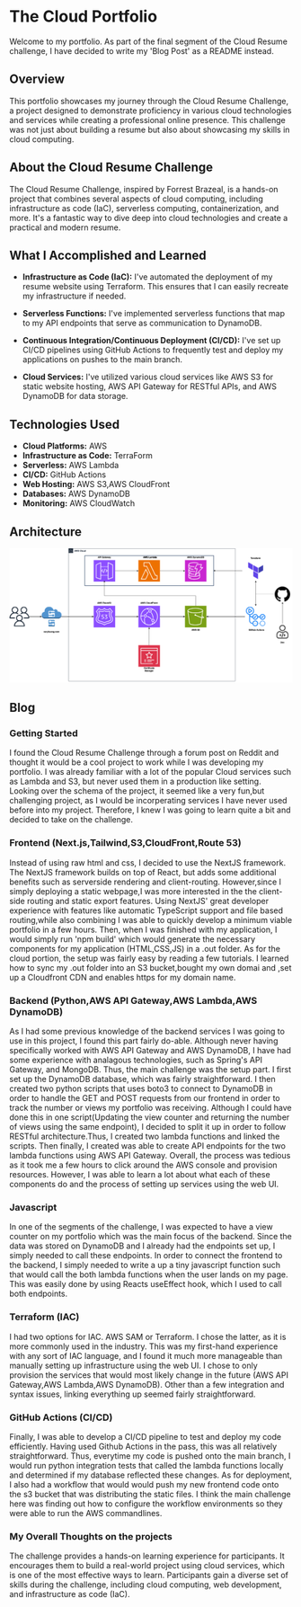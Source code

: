 # The Cloud Portfolio

Welcome to my portfolio. As part of the final segment of the Cloud Resume challenge, I have decided to write my 'Blog Post' as a README instead. 



## Overview

This portfolio showcases my journey through the Cloud Resume Challenge, a project designed to demonstrate proficiency in various cloud technologies and services while creating a professional online presence. This challenge was not just about building a resume but also about showcasing my skills in cloud computing.

## About the Cloud Resume Challenge

The Cloud Resume Challenge, inspired by Forrest Brazeal, is a hands-on project that combines several aspects of cloud computing, including infrastructure as code (IaC), serverless computing, containerization, and more. It's a fantastic way to dive deep into cloud technologies and create a practical and modern resume.

## What I Accomplished and Learned

- **Infrastructure as Code (IaC):** I've automated the deployment of my resume website using Terraform. This ensures that I can easily recreate my infrastructure if needed.

- **Serverless Functions:** I've implemented serverless functions that map to my API endpoints that serve as communication to DynamoDB.

- **Continuous Integration/Continuous Deployment (CI/CD):** I've set up CI/CD pipelines using GitHub Actions to frequently test and deploy my applications on pushes to the main branch.


- **Cloud Services:** I've utilized various cloud services like AWS S3 for static website hosting, AWS API Gateway for RESTful APIs, and AWS DynamoDB for data storage.





## Technologies Used

- **Cloud Platforms:** AWS
- **Infrastructure as Code:** TerraForm
- **Serverless:** AWS Lambda
- **CI/CD:** GitHub Actions
- **Web Hosting:** AWS S3,AWS CloudFront
- **Databases:** AWS DynamoDB
- **Monitoring:** AWS CloudWatch


## Architecture

![Sample Image](/arch.png)


## Blog


### Getting Started
I found the Cloud Resume Challenge through a forum post on Reddit and thought it would be a cool project to work while I was developing my portfolio. I was already familiar with a lot of the popular Cloud services such as Lambda and S3, but never used them in a production like setting. Looking over the schema of the project, it seemed like a very fun,but challenging project, as I would be incorperating services I have never used before into my project. Therefore, I knew I was going to learn quite a bit and decided to take on the challenge.


### Frontend (Next.js,Tailwind,S3,CloudFront,Route 53)

Instead of using raw html and css, I decided to use the NextJS framework. The NextJS framework builds on top of React, but adds some additional benefits such as serverside rendering and client-routing. However,since I simply deploying a static webpage,I was more interested in the the client-side routing and static export features. Using NextJS' great developer experience with features like automatic TypeScript support and file based routing,while also combining  I was able to quickly develop a minimum viable portfolio in a few hours. Then, when I was finished with my application, I would simply run 'npm build' which would generate the necessary components for my application (HTML,CSS,JS) in a  .out folder. As for the cloud portion, the setup was fairly easy by reading a few tutorials. I learned how to sync my .out folder into an S3 bucket,bought my own domai and ,set up a Cloudfront CDN and enables https for my domain name.

### Backend (Python,AWS API Gateway,AWS Lambda,AWS DynamoDB)
As I had some previous knowledge of the backend services I was going to use in this project, I found this part fairly do-able. Although never having specifically worked with AWS API Gateway and AWS DynamoDB, I have had some experience with analagous technologies, such as Spring's API Gateway, and MongoDB. Thus, the main challenge was the setup part. I first set up the DynamoDB database, which was fairly straightforward. I then created two python scripts that uses boto3 to connect to DynamoDB in order to handle the GET and POST requests from our frontend in order to track the number or views my portfolio was receiving. Although I could have done this in one script(Updating the view counter and returning the number of views using the same endpoint), I decided to split it up in order to follow RESTful architecture.Thus, I created two lambda functions and linked the scripts. Then finally, I created was able to create API endpoints for the two lambda functions using AWS API Gateway. Overall, the process was tedious as it took me a few hours to click around the AWS console and provision resources. However, I was able to learn a lot about what each of these components do and the process of setting up services using the web UI.

### Javascript
In one of the segments of the challenge, I was expected to have a view counter on my portfolio which was the main focus of the backend. Since the data was stored on DynamoDB and I already had the endpoints set up, I simply needed to call these endpoints. In order to connect the frontend to the backend, I simply needed to write a up a tiny javascript function such that would call the both lambda functions when the user lands on my page. This was easily done by using Reacts useEffect hook, which I used to call both endpoints.


### Terraform (IAC)
I had two options for IAC. AWS SAM or Terraform. I chose the latter, as it is more commonly used in the industry. This was my first-hand experience with any sort of IAC language, and I found it much more manageable than manually setting up infrastructure using the web UI. I chose to only provision the services that would most likely change in the future (AWS API Gateway,AWS Lambda,AWS DynamoDB). Other than a few integration and syntax issues, linking everything up seemed fairly straightforward.


### GitHub Actions (CI/CD)
Finally, I was able to develop a CI/CD pipeline to test and deploy my code efficiently. Having used Github Actions in the pass, this was all relatively straightforward. Thus, everytime my code is pushed onto the main branch, I would run python integration tests that called the lambda functions locally and determined if my database reflected these changes. As for deployment, I also had a workflow that would would push my new frontend code onto the s3 bucket that was distributing the static files. I think the main challenge here was finding out how to configure the workflow environments so they were able to run the AWS commandlines. 


### My Overall Thoughts on the projects
The challenge provides a hands-on learning experience for participants. It encourages them to build a real-world project using cloud services, which is one of the most effective ways to learn. Participants gain a diverse set of skills during the challenge, including cloud computing, web development, and infrastructure as code (IaC).











